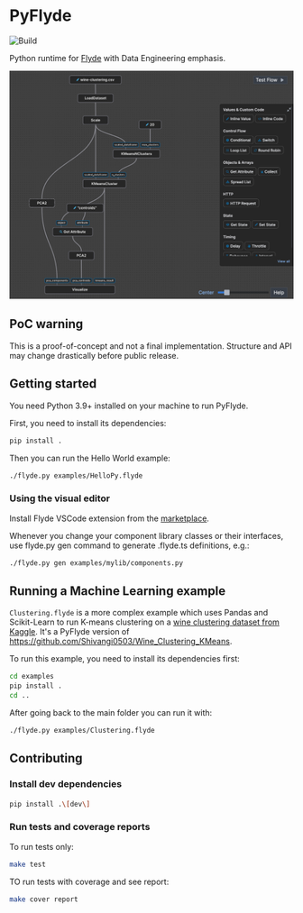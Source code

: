 # PyFlyde

![Build](https://github.com/trustmaster/pyflyde/actions/workflows/python-package.yml/badge.svg)

Python runtime for [Flyde](https://github.com/flydelabs/flyde) with Data Engineering emphasis.

![Example graph running K-means clustering with Pandas and Scikit-learn](https://github.com/trustmaster/pyflyde/blob/main/clustering_example.png?raw=true)

## PoC warning

This is a proof-of-concept and not a final implementation. Structure and API may change drastically before public release.

## Getting started

You need Python 3.9+ installed on your machine to run PyFlyde.

First, you need to install its dependencies:

```bash
pip install .
```

Then you can run the Hello World example:

```bash
./flyde.py examples/HelloPy.flyde
```

### Using the visual editor

Install Flyde VSCode extension from the [marketplace](https://marketplace.visualstudio.com/items?itemName=flyde.flyde-vscode).

Whenever you change your component library classes or their interfaces, use flyde.py gen command to generate .flyde.ts definitions, e.g.:

```bash
./flyde.py gen examples/mylib/components.py
```

## Running a Machine Learning example

`Clustering.flyde` is a more complex example which uses Pandas and Scikit-Learn to run K-means clustering on a [wine clustering dataset from Kaggle](https://www.kaggle.com/harrywang/wine-dataset-for-clustering). It's a PyFlyde version of https://github.com/Shivangi0503/Wine_Clustering_KMeans.

To run this example, you need to install its dependencies first:

```bash
cd examples
pip install .
cd ..
```

After going back to the main folder you can run it with:

```bash
./flyde.py examples/Clustering.flyde
```

## Contributing

### Install dev dependencies

```bash
pip install .\[dev\]
```

### Run tests and coverage reports

To run tests only:

```bash
make test
```

TO run tests with coverage and see report:

```bash
make cover report
```
